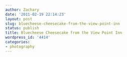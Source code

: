 ```yaml
---
author: Zachary
date: '2011-02-19 22:14:23'
layout: post
slug: bluecheese-cheesecake-from-the-view-point-inn
status: publish
title: Bluecheese Cheesecake from the View Point Inn
wordpress_id: '4414'
categories:
- photography
---
```


<div class="image" id="5459821261"></div>

